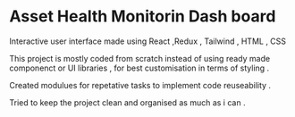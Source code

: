 # Asset Health Monitorin Dash board 

Interactive user interface made using React ,Redux , Tailwind , HTML , CSS

This project is mostly coded from scratch instead of using ready made componenct or UI libraries , 
for best customisation in terms of styling .

Created modulues for repetative tasks to implement code reuseability .

Tried to keep the project clean and organised as much as i can .
